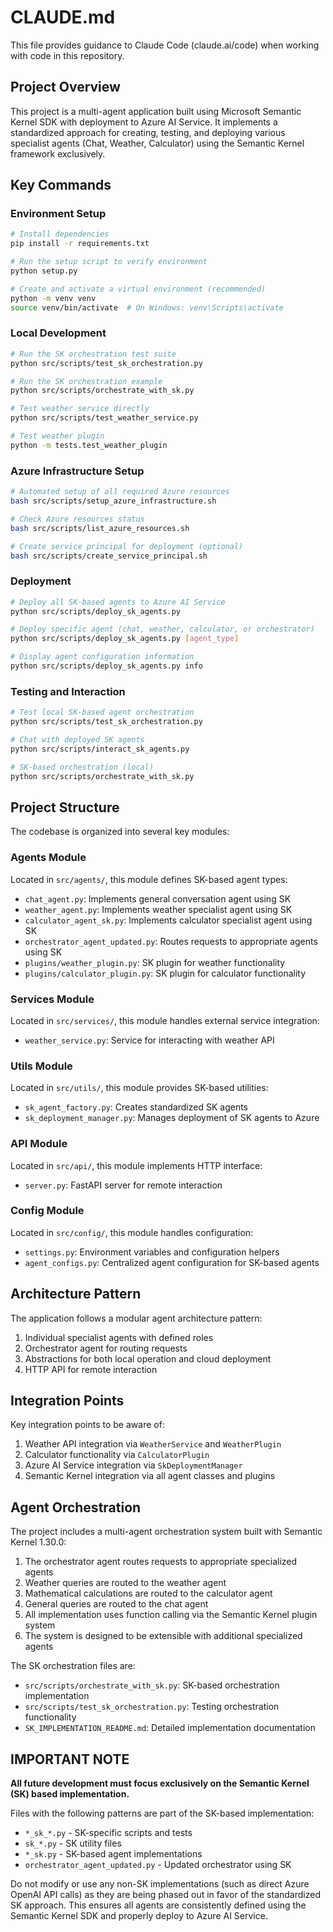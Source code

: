 # CLAUDE.md

This file provides guidance to Claude Code (claude.ai/code) when working with code in this repository.

## Project Overview

This project is a multi-agent application built using Microsoft Semantic Kernel SDK with deployment to Azure AI Service. It implements a standardized approach for creating, testing, and deploying various specialist agents (Chat, Weather, Calculator) using the Semantic Kernel framework exclusively.

## Key Commands

### Environment Setup

```bash
# Install dependencies
pip install -r requirements.txt

# Run the setup script to verify environment
python setup.py

# Create and activate a virtual environment (recommended)
python -m venv venv
source venv/bin/activate  # On Windows: venv\Scripts\activate
```

### Local Development

```bash
# Run the SK orchestration test suite
python src/scripts/test_sk_orchestration.py

# Run the SK orchestration example
python src/scripts/orchestrate_with_sk.py

# Test weather service directly
python src/scripts/test_weather_service.py

# Test weather plugin
python -m tests.test_weather_plugin
```

### Azure Infrastructure Setup

```bash
# Automated setup of all required Azure resources
bash src/scripts/setup_azure_infrastructure.sh

# Check Azure resources status
bash src/scripts/list_azure_resources.sh

# Create service principal for deployment (optional)
bash src/scripts/create_service_principal.sh
```

### Deployment

```bash
# Deploy all SK-based agents to Azure AI Service
python src/scripts/deploy_sk_agents.py

# Deploy specific agent (chat, weather, calculator, or orchestrator)
python src/scripts/deploy_sk_agents.py [agent_type]

# Display agent configuration information
python src/scripts/deploy_sk_agents.py info
```

### Testing and Interaction

```bash
# Test local SK-based agent orchestration
python src/scripts/test_sk_orchestration.py

# Chat with deployed SK agents
python src/scripts/interact_sk_agents.py

# SK-based orchestration (local)
python src/scripts/orchestrate_with_sk.py
```

## Project Structure

The codebase is organized into several key modules:

### Agents Module

Located in `src/agents/`, this module defines SK-based agent types:
- `chat_agent.py`: Implements general conversation agent using SK
- `weather_agent.py`: Implements weather specialist agent using SK
- `calculator_agent_sk.py`: Implements calculator specialist agent using SK
- `orchestrator_agent_updated.py`: Routes requests to appropriate agents using SK
- `plugins/weather_plugin.py`: SK plugin for weather functionality
- `plugins/calculator_plugin.py`: SK plugin for calculator functionality

### Services Module

Located in `src/services/`, this module handles external service integration:
- `weather_service.py`: Service for interacting with weather API

### Utils Module

Located in `src/utils/`, this module provides SK-based utilities:
- `sk_agent_factory.py`: Creates standardized SK agents
- `sk_deployment_manager.py`: Manages deployment of SK agents to Azure

### API Module

Located in `src/api/`, this module implements HTTP interface:
- `server.py`: FastAPI server for remote interaction

### Config Module

Located in `src/config/`, this module handles configuration:
- `settings.py`: Environment variables and configuration helpers
- `agent_configs.py`: Centralized agent configuration for SK-based agents

## Architecture Pattern

The application follows a modular agent architecture pattern:
1. Individual specialist agents with defined roles
2. Orchestrator agent for routing requests
3. Abstractions for both local operation and cloud deployment
4. HTTP API for remote interaction

## Integration Points

Key integration points to be aware of:
1. Weather API integration via `WeatherService` and `WeatherPlugin`
2. Calculator functionality via `CalculatorPlugin`
3. Azure AI Service integration via `SkDeploymentManager`
4. Semantic Kernel integration via all agent classes and plugins

## Agent Orchestration

The project includes a multi-agent orchestration system built with Semantic Kernel 1.30.0:

1. The orchestrator agent routes requests to appropriate specialized agents
2. Weather queries are routed to the weather agent
3. Mathematical calculations are routed to the calculator agent
4. General queries are routed to the chat agent
5. All implementation uses function calling via the Semantic Kernel plugin system
6. The system is designed to be extensible with additional specialized agents

The SK orchestration files are:
- `src/scripts/orchestrate_with_sk.py`: SK-based orchestration implementation
- `src/scripts/test_sk_orchestration.py`: Testing orchestration functionality
- `SK_IMPLEMENTATION_README.md`: Detailed implementation documentation

## IMPORTANT NOTE

**All future development must focus exclusively on the Semantic Kernel (SK) based implementation.** 

Files with the following patterns are part of the SK-based implementation:
- `*_sk_*.py` - SK-specific scripts and tests
- `sk_*.py` - SK utility files
- `*_sk.py` - SK-based agent implementations
- `orchestrator_agent_updated.py` - Updated orchestrator using SK

Do not modify or use any non-SK implementations (such as direct Azure OpenAI API calls) as they are being phased out in favor of the standardized SK approach. This ensures all agents are consistently defined using the Semantic Kernel SDK and properly deploy to Azure AI Service.
